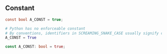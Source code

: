 ## Constant

```csharp
const bool A_CONST = true;
```

```python
# Python has no enforceable constant
# By conventions, identifiers in SCREAMING_SNAKE_CASE usually signify constants 
A_CONST = True
```

```rust
const A_CONST: bool = true;
```